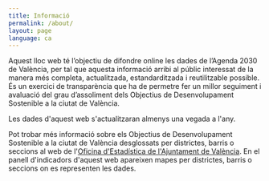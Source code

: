 ```yaml
---
title: Informació
permalink: /about/
layout: page
language: ca
---
```



Aquest lloc web té l’objectiu de difondre online les dades de l’Agenda 2030 de València, per tal que 
aquesta informació arribi al públic interessat de la manera més completa, actualitzada, estandarditzada i 
reutilitzable possible. És un exercici de transparència que ha de permetre fer un millor seguiment i 
avaluació del grau d’assoliment dels Objectius de Desenvolupament Sostenible a la ciutat de València.

Les dades d'aquest web s'actualitzaran almenys una vegada a l'any.

Pot trobar més informació sobre els Objectius de Desenvolupament Sostenible a la ciutat de València desglossats per districtes, barris o seccions al web 
de l'[Oficina d'Estadística de l'Ajuntament de València](https://www.valencia.es/cas/estadistica/ods_principal). En el panell d'indicadors d'aquest web apareixen mapes per districtes, barris o seccions on es representen les dades.
